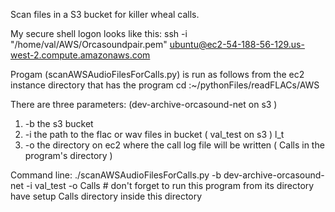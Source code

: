 
Scan files in a S3 bucket for killer wheal calls.

My secure shell logon looks like this:
    ssh -i "/home/val/AWS/Orcasoundpair.pem" ubuntu@ec2-54-188-56-129.us-west-2.compute.amazonaws.com


Progam (scanAWSAudioFilesForCalls.py) is run as follows from the ec2 instance directory that has the program
     cd :~/pythonFiles/readFLACs/AWS

There are three parameters:                             (dev-archive-orcasound-net on s3 )
1.  -b the s3 bucket 
1.  -i the path to the flac or wav files in bucket              ( val_test on s3 )
l_t
2.  -o the directory on ec2 where the call log file will be written  ( Calls in the program's directory )

Command line:
 ./scanAWSAudioFilesForCalls.py -b dev-archive-orcasound-net -i val_test -o Calls
       # don't forget to 
            run this program from its directory
            have setup Calls directory inside this directory

